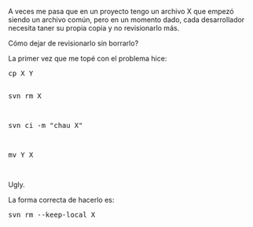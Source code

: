 <html><body><p>A veces me pasa que en un proyecto tengo un archivo X que empezó siendo un archivo común, pero en un momento dado, cada desarrollador necesita taner su propia copia y no revisionarlo más.



Cómo dejar de revisionarlo sin borrarlo?



La primer vez que me topé con el problema hice:

</p><pre lang="bash">cp X Y

svn rm X

svn ci -m "chau X"

mv Y X

</pre>

Ugly.



La forma correcta de hacerlo es:

<pre lang="bash">svn rm --keep-local X

</pre></body></html>